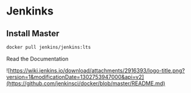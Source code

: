 # Jenkinks

## Install Master

```bash
docker pull jenkins/jenkins:lts
```
Read the Documentation

![https://wiki.jenkins.io/download/attachments/2916393/logo-title.png?version=1&modificationDate=1302753947000&api=v2](https://github.com/jenkinsci/docker/blob/master/README.md)

